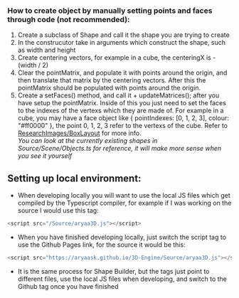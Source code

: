 ### How to create object by manually setting points and faces through code (**not recommended**):
1. Create a subclass of Shape and call it the shape you are trying to create
2. In the construcutor take in arguments which construct the shape, such as width and height
3. Create centering vectors, for example in a cube, the centeringX is -(width / 2)
4. Clear the pointMatrix, and populate it with points around the origin, and then translate that matrix by the centering vectors. After this the pointMatrix should be populated with points around the origin.
5. Create a setFaces() method, and call it + updateMatrices(); after you have setup the pointMatrix. Inside of this you just need to set the faces to the indexes of the vertexs which they are made of. For example in a cube, you may have a face object like { pointIndexes: [0, 1, 2, 3], colour: "#ff0000" }, the point 0, 1, 2, 3 refer to the vertexs of the cube. Refer to [ResearchImages/BoxLayout](ResearchImages/BoxLayout.png) for more info.\
*You can look at the currently existing shapes in Source/Scene/Objects.ts for reference, it will make more sense when you see it yourself*

## Setting up local environment:
- When developing locally you will want to use the local JS files which get compiled by the Typescript compiler, for example if I was working on the source I would use this tag:
```javascript
<script src="/Source/aryaa3D.js"></script>
```
- When you have finished developing locally, just switch the script tag to use the Github Pages link, for the source it would be this:
```javascript
<script src="https://aryaask.github.io/3D-Engine/Source/aryaa3D.js"></script>
```
- It is the same process for Shape Builder, but the tags just point to different files, use the local JS files when developing, and switch to the Github tag once you have finished